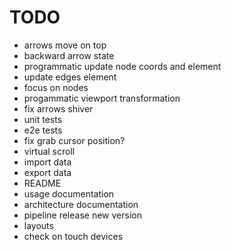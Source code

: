 # TODO

- arrows move on top
- backward arrow state
- programmatic update node coords and element
- update edges element
- focus on nodes
- progammatic viewport transformation
- fix arrows shiver
- unit tests
- e2e tests
- fix grab cursor position?
- virtual scroll
- import data
- export data
- README
- usage documentation
- architecture documentation
- pipeline release new version
- layouts
- check on touch devices
